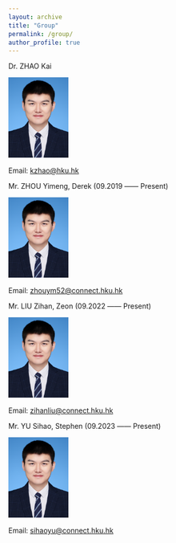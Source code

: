 ```yaml
---
layout: archive
title: "Group"
permalink: /group/
author_profile: true
---
```


Dr. ZHAO Kai

<img src="/images/zhaokai.png" width="120">

Email: kzhao@hku.hk

Mr. ZHOU Yimeng, Derek (09.2019 —— Present)

<img src='/images/ZHAOKAI.png'>

Email: zhouym52@connect.hku.hk

Mr. LIU Zihan, Zeon (09.2022 —— Present)

<img src='/images/ZHAOKAI.png'>

Email: zihanliu@connect.hku.hk

Mr. YU Sihao, Stephen (09.2023 —— Present)

<img src='/images/ZHAOKAI.png'>

Email: sihaoyu@connect.hku.hk
